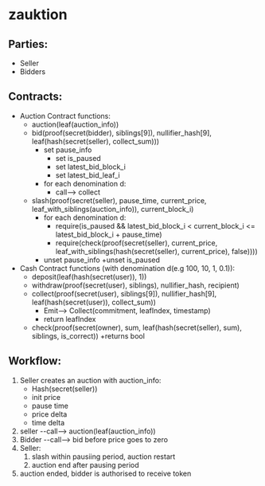 # zauktion

Parties:
-------
- Seller
- Bidders

Contracts:
----------
- Auction Contract functions:
    - auction(leaf(auction_info))
    - bid(proof(secret(bidder), siblings[9]), nullifier_hash[9], leaf(hash(secret(seller), collect_sum)))
        * set pause_info
            + set is_paused
            + set latest_bid_block_i
            + set latest_bid_leaf_i
        * for each denomination d:
            + call--> collect
    - slash(proof(secret(seller), pause_time, current_price, leaf_with_siblings(auction_info)), current_block_i)
        * for each denomination d:
            + require(is_paused && latest_bid_block_i < current_block_i <= latest_bid_block_i + pause_time)
            + require(check(proof(secret(seller), current_price, leaf_with_siblings(hash(secret(seller), current_price), false))))
        * unset pause_info
            +unset is_paused
- Cash Contract functions (with denomination d(e.g 100, 10, 1, 0.1)):
    * deposit(leaf(hash(secret(user)), 1))
    * withdraw(proof(secret(user), siblings), nullifier_hash, recipient)
    * collect(proof(secret(user), siblings[9]), nullifier_hash[9], leaf(hash(secret(user)), collect_sum))
        + Emit--> Collect(commitment, leafIndex, timestamp)
        + return leafIndex
    * check(proof(secret(owner), sum, leaf(hash(secret(seller), sum), siblings, is_correct))
        +returns bool

Workflow:
--------
1) Seller creates an auction with auction_info:
    - Hash(secret(seller))
    - init price
    - pause time
    - price delta
    - time delta
2) seller --call--> auction(leaf(auction_info))
3) Bidder --call--> bid before price goes to zero
4) Seller:
    1) slash within pausiing period, auction restart
    2) auction end after pausing period
5) auction ended, bidder is authorised to receive token
